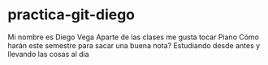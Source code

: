 # practica-git-diego

Mi nombre es Diego Vega
Aparte de las clases me gusta tocar Piano
Cómo harán este semestre para sacar una buena nota? Estudiando desde antes y llevando las cosas al día
